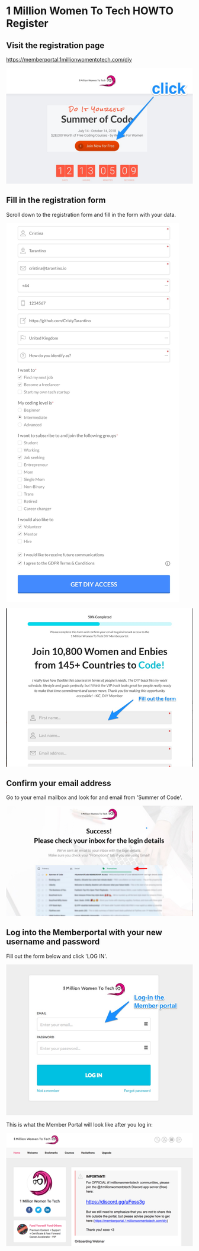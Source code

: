 # 1 Million Women To Tech HOWTO Register

## Visit the registration page

https://memberportal.1millionwomentotech.com/diy

![diy-page](./images/diy-page.jpg)

## Fill in the registration form

Scroll down to the registration form and fill in the form with your data.

![diy-page-01](./images/diy-page-01.png)

![diy-page](./images/diy-sign-up.jpg)

## Confirm your email address

Go to your email mailbox and look for and email from 'Summer of Code'.

![diy-page](./images/diy-thank-you.jpg)

## Log into the Memberportal with your new username and password

Fill out the form below and click 'LOG IN'.

![diy-page](./images/diy-log-in.jpg)

This is what the Member Portal will look like after you log in:

![diy-member-portal-home-page](./images/diy-member-portal.png)
